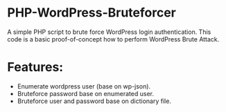 # PHP-WordPress-Bruteforcer
A simple PHP script to brute force WordPress login authentication. This code is a basic proof-of-concept how to perform WordPress Brute Attack.

# Features:
- Enumerate wordpress user (base on wp-json).
- Bruteforce password base on enumerated user.
- Bruteforce user and password base on dictionary file.